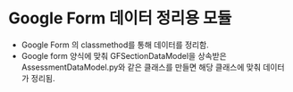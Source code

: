 # Google Form 데이터 정리용 모듈

+ Google Form 의 classmethod를 통해 데이터를 정리함.
+ Google form 양식에 맞춰 GFSectionDataModel을 상속받은 AssessmentDataModel.py와 같은 클래스를 만들면 해당 클래스에 맞춰 데이터가 정리됨.
